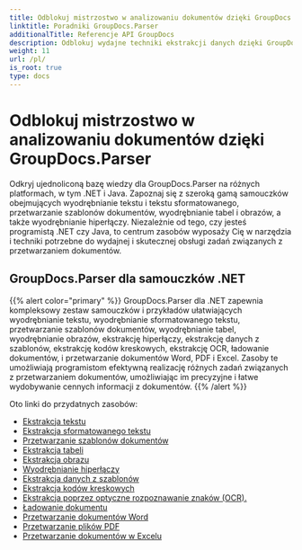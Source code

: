 ```yaml
---
title: Odblokuj mistrzostwo w analizowaniu dokumentów dzięki GroupDocs.Parser
linktitle: Poradniki GroupDocs.Parser
additionalTitle: Referencje API GroupDocs
description: Odblokuj wydajne techniki ekstrakcji danych dzięki GroupDocs.Parser dla .NET i Java. Przeglądaj samouczki dotyczące tekstu, tabeli, wyodrębniania obrazów i nie tylko.
weight: 11
url: /pl/
is_root: true
type: docs
---
```

# Odblokuj mistrzostwo w analizowaniu dokumentów dzięki GroupDocs.Parser


Odkryj ujednoliconą bazę wiedzy dla GroupDocs.Parser na różnych platformach, w tym .NET i Java. Zapoznaj się z szeroką gamą samouczków obejmujących wyodrębnianie tekstu i tekstu sformatowanego, przetwarzanie szablonów dokumentów, wyodrębnianie tabel i obrazów, a także wyodrębnianie hiperłączy. Niezależnie od tego, czy jesteś programistą .NET czy Java, to centrum zasobów wyposaży Cię w narzędzia i techniki potrzebne do wydajnej i skutecznej obsługi zadań związanych z przetwarzaniem dokumentów.

## GroupDocs.Parser dla samouczków .NET
{{% alert color="primary" %}}
GroupDocs.Parser dla .NET zapewnia kompleksowy zestaw samouczków i przykładów ułatwiających wyodrębnianie tekstu, wyodrębnianie sformatowanego tekstu, przetwarzanie szablonów dokumentów, wyodrębnianie tabel, wyodrębnianie obrazów, ekstrakcję hiperłączy, ekstrakcję danych z szablonów, ekstrakcję kodów kreskowych, ekstrakcję OCR, ładowanie dokumentów, i przetwarzanie dokumentów Word, PDF i Excel. Zasoby te umożliwiają programistom efektywną realizację różnych zadań związanych z przetwarzaniem dokumentów, umożliwiając im precyzyjne i łatwe wydobywanie cennych informacji z dokumentów.
{{% /alert %}}

Oto linki do przydatnych zasobów:
 
- [Ekstrakcja tekstu](./net/text-extraction/)
- [Ekstrakcja sformatowanego tekstu](./net/formatted-text-extraction/)
- [Przetwarzanie szablonów dokumentów](./net/document-template-processing/)
- [Ekstrakcja tabeli](./net/table-extraction/)
- [Ekstrakcja obrazu](./net/image-extraction/)
- [Wyodrębnianie hiperłączy](./net/hyperlink-extraction/)
- [Ekstrakcja danych z szablonów](./net/data-extraction-from-templates/)
- [Ekstrakcja kodów kreskowych](./net/barcode-extraction/)
- [Ekstrakcja poprzez optyczne rozpoznawanie znaków (OCR).](./net/ocr-extraction/)
- [Ładowanie dokumentu](./net/document-loading/)
- [Przetwarzanie dokumentów Word](./net/word-document-processing/)
- [Przetwarzanie plików PDF](./net/pdf-processing/)
- [Przetwarzanie dokumentów w Excelu](./net/excel-document-processing/)





